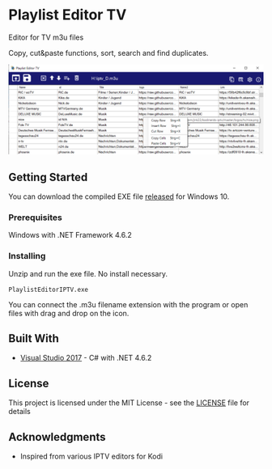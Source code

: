 # Playlist Editor TV
Editor for TV m3u files

Copy, cut&paste functions, sort, search and find duplicates.


![UI](PlaylistEditorTV.png)

## Getting Started

You can download the compiled EXE file [released](https://github.com/Isayso/PlaylistEditorTV/releases) for Windows 10.  


### Prerequisites

Windows with .NET Framework 4.6.2



### Installing

Unzip and run the exe file. No install necessary.


```
PlaylistEditorIPTV.exe
```


You can connect the .m3u filename extension with the program or open files with drag and drop on the icon.

## Built With

* [Visual Studio 2017](https://visualstudio.microsoft.com/) - C# with .NET 4.6.2


## License

This project is licensed under the MIT License - see the [LICENSE](LICENSE) file for details

## Acknowledgments

* Inspired from various IPTV editors for Kodi
